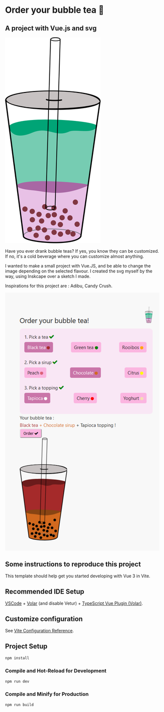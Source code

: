 # Order your bubble tea 🥤

## A project with Vue.js and svg

![img](/public/bubbletea_final.svg) 

Have you ever drank bubble teas? If yes, you know they can be customized. If no,  it's a cold beverage where you can customize almost anything.

I wanted to make a small project with Vue.JS, and be able to change the image depending on the selected flavour. I created the svg myself by the way, using Inskcape over a sketch I made.

Inspirations for this project are : Adibu, Candy Crush.

![img](preview2.png) 



















## Some instructions to reproduce this project

This template should help get you started developing with Vue 3 in Vite.

## Recommended IDE Setup

[VSCode](https://code.visualstudio.com/) + [Volar](https://marketplace.visualstudio.com/items?itemName=Vue.volar) (and disable Vetur) + [TypeScript Vue Plugin (Volar)](https://marketplace.visualstudio.com/items?itemName=Vue.vscode-typescript-vue-plugin).

## Customize configuration

See [Vite Configuration Reference](https://vitejs.dev/config/).

## Project Setup

```sh
npm install
```

### Compile and Hot-Reload for Development

```sh
npm run dev
```

### Compile and Minify for Production

```sh
npm run build
```
